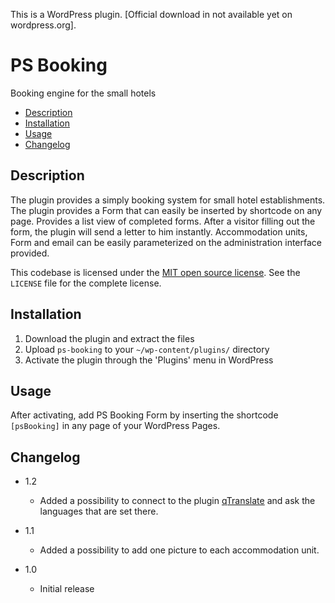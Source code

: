 This is a WordPress plugin. [Official download in not available yet on wordpress.org].

# PS Booking

Booking engine for the small hotels

* [Description](#description)
* [Installation](#installation)
* [Usage](#usage)
* [Changelog](#changelog)

## Description

The plugin provides a simply booking system for small hotel establishments. The plugin provides a Form that can easily be inserted by shortcode on any page. Provides a list view of completed forms. After a visitor filling out the form, the plugin will send a letter to him instantly. Accommodation units, Form and email can be easily parameterized on the administration interface provided.

This codebase is licensed under the [MIT open source license](http://opensource.org/licenses/MIT). See the ``LICENSE`` file for the complete license.

## Installation

1. Download the plugin and extract the files
2. Upload `ps-booking` to your `~/wp-content/plugins/` directory
3. Activate the plugin through the 'Plugins' menu in WordPress

## Usage

After activating, add PS Booking Form by inserting the shortcode ``[psBooking]`` in any page of your WordPress Pages. 

## Changelog

* 1.2
  * Added a possibility to connect to the plugin [qTranslate](https://hu.wordpress.org/plugins/qtranslate-x/) and ask the languages that are set there.

* 1.1
  * Added a possibility to add one picture to each accommodation unit.
  
* 1.0
  * Initial release
